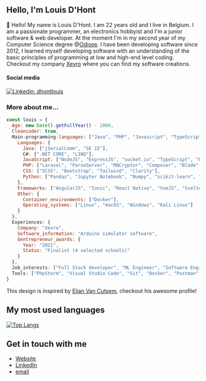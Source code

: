 <h2>Hello, I'm Louis D'Hont</h2>
<p>👋</span>&nbsp;Hello! My name is Louis D'Hont. I am 22 years old and I live in Belgium. I am a passionate programmer, an electronics hobbyist and I'm a junior software & web developer. At the moment I'm in my second year of my Computer Science degree @<a href="https://www.odisee.be/en" target="_blank">Odisee</a>. I have been developing software since 2012, I learned myself developing software with an understanding of the basic principles of programming at low and high-end level coding. Checkout my company <a href="https://www.xevro.be" target="_blank">Xevro</a> where you can find my software creations.

<h4>Social media</h4>

[![Linkedin: dhontlouis](https://img.shields.io/badge/-LouisDHont-blue?style=flat-square&logo=Linkedin&logoColor=white&link=https://www.linkedin.com/in/dhontlouis/)](https://www.linkedin.com/in/dhontlouis/)

<h3>More about me...</h3>

```javascript
const louis = {
  Age: new Date().getFullYear() - 2000,
  Cleancoder: true,
  Main-programming-languages: ["Java", "PHP", "Javascript", "TypeScript", "HTML", "CSS"],
    Languages: {
      Java: ["jSerialComm", "SE 15"],
      C#: [".NET CORE", "LINQ"],
      JavaScript: ["NodeJS", "ExpressJS", "socket.io", "TypeScript", "ParseJS"],
      PHP: ["Laravel", "ParseServer", "RNCryptor", "Composer", "Blade", "Twig"],
      CSS: ["SCSS", "Bootstrap", "Tailwind", "Clarity"],
      Python: ["Pandas", "Jupyter Notebook", "Numpy", "scikit-learn", "Tensorflow"],
    },
    Frameworks: ["AngularJS", "Ionic", "React Native", "VueJS", "Svelte", "Laravel"],
    Other: {
      Container_environments: ["Docker"],
      Operating_systems: ["Linux", "macOS", "Windows", "Kali Linux"]
    }
  },
  Experiences: {
    Company: "Xevro",
    Software_information: "Arduino simulator software",
    Gentrepreneur_awards: {
      Year: "2021",
      Status: "Finalist (4 selected schools)"
    }
  },
  Job_interests: ["Full Stack developer", "ML Engineer", "Software Engineer"],
  Tools: ["PhpStorm", "Visual Studio Code", "Git", "Docker", "Postman", "Netbeans"],
}
```

This design is inspired by <a href="https://github.com/ElianCodes" target="_blank">Elian Van Cutsem</a>, checkout his awesome profile!

<h2>My most used languages</h2>

[![Top Langs](https://github-readme-stats.vercel.app/api/top-langs/?username=xevro&langs_count=12&layout=compact)](https://github.com/anuraghazra/github-readme-stats)

<!--<img width="340" src="http://xevro.be/assets/img/github/github-stats.png" alt="My most used languages">-->
## Get in touch with me

- [Website](<https://www.xevro.be>)
- [LinkedIn](<https://www.linkedin.com/in/dhontlouis/>)
- [email](<mailto:louis.dhont@xevro.be>)
